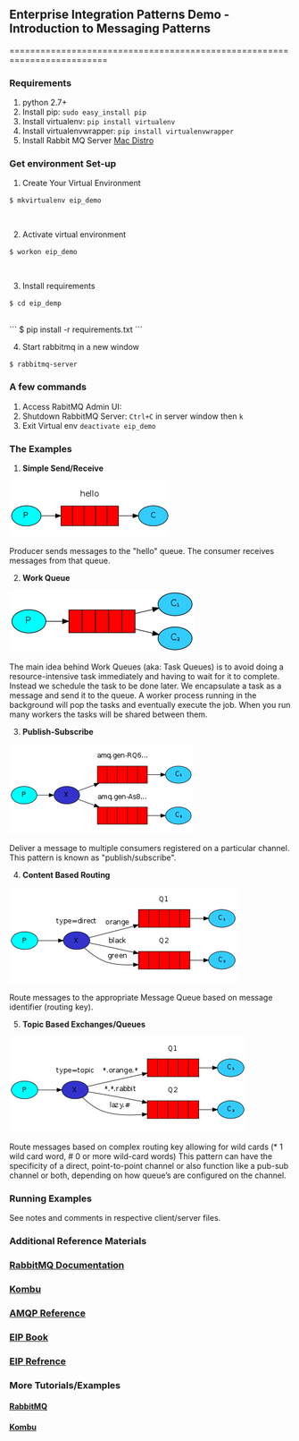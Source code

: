 ## Enterprise Integration Patterns Demo - Introduction to Messaging Patterns
=========================================================================

### Requirements
1. python 2.7+
2. Install pip: `sudo easy_install pip`
3. Install virtualenv: `pip install virtualenv`
4. Install virtualenvwrapper: `pip install virtualenvwrapper`
5. Install Rabbit MQ Server [Mac Distro](https://www.rabbitmq.com/download.html)


### Get environment Set-up
1. Create Your Virtual Environment<br/>
```
$ mkvirtualenv eip_demo
```
<br/>

2. Activate virtual environment<br/>
```
$ workon eip_demo
```
<br/>

3. Install requirements <br/>
```
$ cd eip_demp
```
<br/>
```
$ pip install -r requirements.txt 
```
<br/>

4. Start rabbitmq in a new window<br/>
```
$ rabbitmq-server
```

### A few commands
1. Access RabitMQ Admin UI: 
1. Shutdown RabbitMQ Server: `Ctrl+C` in server window then `k`
1. Exit Virtual env `deactivate eip_demo`

### The Examples
1) <b>Simple Send/Receive</b><br/>

![Send/Receive](./images/image02.png)

<p>Producer sends messages to the "hello" queue. The consumer receives messages from that queue.</p>

2) <b>Work Queue</b><br/>

![Send/Receive](./images/image06.png)


<p>The main idea behind Work Queues (aka: Task Queues) is to avoid doing a resource-intensive task immediately and 
having to wait for it to complete. Instead we schedule the task to be done later. We encapsulate a task as a message 
and send it to the queue. A worker process running in the background will pop the tasks and eventually execute the job. 
When you run many workers the tasks will be shared between them. </p>

3) <b>Publish-Subscribe</b><br/>

![Send/Receive](./images/image03.png)

<p>Deliver a message to multiple consumers registered on a particular channel. 
This pattern is known as "publish/subscribe".</p>

4) <b>Content Based Routing</b><br/>

![Send/Receive](./images/image05.png)

<p>Route messages to the appropriate Message Queue based on message identifier (routing key).</p>


5) <b>Topic Based Exchanges/Queues</b> <br/>

![Topic Based Exchanges/Queues](./images/image04.png)

<p>Route messages based on complex routing key allowing for wild cards (* 1 wild card word, # 0 or more wild-card words) 
This pattern can have the specificity of a direct, point-to-point channel or also function like a pub-sub channel or both, 
depending on how queue’s are configured on the channel.</p>




### Running Examples
 See notes and comments in respective client/server files. 

### Additional Reference Materials

### [RabbitMQ Documentation](https://www.rabbitmq.com/documentation.html) 
### [Kombu](http://kombu.readthedocs.org/en/latest/introduction.html#installation)
### [AMQP Reference](https://www.rabbitmq.com/amqp-0-9-1-quickref.html)
### [EIP Book](http://www.amazon.com/Enterprise-Integration-Patterns-Designing-Deploying/dp/0321200683/ref=sr_1_1?s=books&ie=UTF8&qid=1412347007&sr=1-1&keywords=enterprise+integration+patterns)
### [EIP Refrence](http://www.eaipatterns.com/index.html)
### More Tutorials/Examples 
#### [RabbitMQ](https://www.rabbitmq.com/getstarted.html)
#### [Kombu](http://kombu.readthedocs.org/en/latest/userguide/examples.html)
<br/>
<br/>


